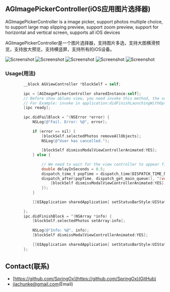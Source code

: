 ## AGImagePickerController(iOS应用图片选择器)


AGImagePickerController is a image picker, support photos multiple choice, to support large map slipping preview, support zoom preview, support for horizontal and vertical screen, supports all iOS devices

AGImagePickerController是一个图片选择器，支持图片多选，支持大图横滑预览，支持放大预览，支持横竖屏，支持所有的iOS设备。

![Screenshot](https://dl.dropboxusercontent.com/u/59801943/Screenshots/AGImagePickerController-1.png)
![Screenshot](https://dl.dropboxusercontent.com/u/59801943/Screenshots/AGImagePickerController-2.png)
![Screenshot](https://dl.dropboxusercontent.com/u/59801943/Screenshots/AGImagePickerController-3.png)
![Screenshot](https://dl.dropboxusercontent.com/u/59801943/Screenshots/AGImagePickerController-4.png)
![Screenshot](https://dl.dropboxusercontent.com/u/59801943/Screenshots/AGImagePickerController-5.png)


### Usage(用法)

``` objective-c
        __block AGViewController *blockSelf = self;
        
        ipc = [AGImagePickerController sharedInstance:self];
        // Before show ablums view, you need invoke this method, the sooner the better.
        // For Example: invoke in application:didFinishLaunchingWithOptions of AppDelegate springox(20150719)
        [ipc ready];
        
        ipc.didFailBlock = ^(NSError *error) {
            NSLog(@"Fail. Error: %@", error);
            
            if (error == nil) {
                [blockSelf.selectedPhotos removeAllObjects];
                NSLog(@"User has cancelled.");
                
                [blockSelf dismissModalViewControllerAnimated:YES];
            } else {
                
                // We need to wait for the view controller to appear first.
                double delayInSeconds = 0.5;
                dispatch_time_t popTime = dispatch_time(DISPATCH_TIME_NOW, delayInSeconds * NSEC_PER_SEC);
                dispatch_after(popTime, dispatch_get_main_queue(), ^(void){
                    [blockSelf dismissModalViewControllerAnimated:YES];
                });
            }
            
            [[UIApplication sharedApplication] setStatusBarStyle:UIStatusBarStyleDefault animated:YES];
            
        };
        ipc.didFinishBlock = ^(NSArray *info) {
            [blockSelf.selectedPhotos setArray:info];
            
            NSLog(@"Info: %@", info);
            [blockSelf dismissModalViewControllerAnimated:YES];
            
            [[UIApplication sharedApplication] setStatusBarStyle:UIStatusBarStyleDefault animated:YES];
        };
```

## Contact(联系)

- [https://github.com/SpringOx](https://github.com/SpringOx)(GitHub)
- [jiachunke@gmail.com](jiachunke@gmail.com)(Email)



